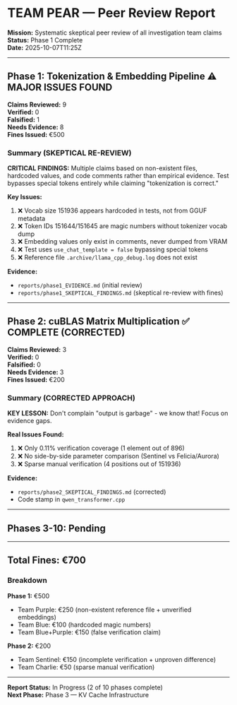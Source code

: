 # TEAM PEAR — Peer Review Report
**Mission:** Systematic skeptical peer review of all investigation team claims  
**Status:** Phase 1 Complete  
**Date:** 2025-10-07T11:25Z

---

## Phase 1: Tokenization & Embedding Pipeline ⚠️ MAJOR ISSUES FOUND

**Claims Reviewed:** 9  
**Verified:** 0  
**Falsified:** 1  
**Needs Evidence:** 8  
**Fines Issued:** €500

### Summary (SKEPTICAL RE-REVIEW)
**CRITICAL FINDINGS:** Multiple claims based on non-existent files, hardcoded values, and code comments rather than empirical evidence. Test bypasses special tokens entirely while claiming "tokenization is correct."

**Key Issues:**
1. ❌ Vocab size 151936 appears hardcoded in tests, not from GGUF metadata
2. ❌ Token IDs 151644/151645 are magic numbers without tokenizer vocab dump
3. ❌ Embedding values only exist in comments, never dumped from VRAM
4. ❌ Test uses `use_chat_template = false` bypassing special tokens
5. ❌ Reference file `.archive/llama_cpp_debug.log` does not exist

**Evidence:** 
- `reports/phase1_EVIDENCE.md` (initial review)
- `reports/phase1_SKEPTICAL_FINDINGS.md` (skeptical re-review with fines)

---

## Phase 2: cuBLAS Matrix Multiplication ✅ COMPLETE (CORRECTED)

**Claims Reviewed:** 3  
**Verified:** 0  
**Falsified:** 0  
**Needs Evidence:** 3  
**Fines Issued:** €200

### Summary (CORRECTED APPROACH)
**KEY LESSON:** Don't complain "output is garbage" - we know that! Focus on evidence gaps.

**Real Issues Found:**
1. ❌ Only 0.11% verification coverage (1 element out of 896)
2. ❌ No side-by-side parameter comparison (Sentinel vs Felicia/Aurora)
3. ❌ Sparse manual verification (4 positions out of 151936)

**Evidence:** 
- `reports/phase2_SKEPTICAL_FINDINGS.md` (corrected)
- Code stamp in `qwen_transformer.cpp`

---

## Phases 3-10: Pending

---

## Total Fines: €700

### Breakdown
**Phase 1:** €500
- Team Purple: €250 (non-existent reference file + unverified embeddings)
- Team Blue: €100 (hardcoded magic numbers)
- Team Blue+Purple: €150 (false verification claim)

**Phase 2:** €200
- Team Sentinel: €150 (incomplete verification + unproven difference)
- Team Charlie: €50 (sparse manual verification)

---

**Report Status:** In Progress (2 of 10 phases complete)  
**Next Phase:** Phase 3 — KV Cache Infrastructure

